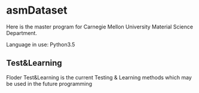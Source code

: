 #		asmDataset

Here is the master program for Carnegie Mellon University Material Science Department.

Language in use: Python3.5

##		Test&Learning


Floder Test&Learning is the current Testing & Learning methods which may be used in the future programming


